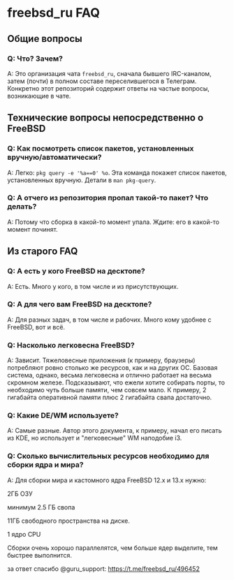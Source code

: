 # freebsd_ru FAQ

## Общие вопросы

### Q: Что? Зачем?

  A: Это организация чата `freebsd_ru`, сначала бывшего IRC-каналом, затем (почти) в полном составе переселившегося в Телеграм. Конкретно этот репозиторий содержит ответы на частые вопросы, возникающие в чате.

## Технические вопросы непосредственно о FreeBSD
### Q: Как посмотреть список пакетов, установленных вручную/автоматически?

  A: Легко: `pkg query -e '%a==0' %o`. Эта команда покажет список пакетов, установленных вручную. Детали в `man pkg-query`.

### Q: А отчего из репозитория пропал такой-то пакет? Что делать?

  A: Потому что сборка в какой-то момент упала. Ждите: его в какой-то момент починят.

## Из старого FAQ
### Q: А есть у кого FreeBSD на десктопе?

  A: Есть. Много у кого, в том числе и из присутствующих.

### Q: А для чего вам FreeBSD на десктопе?

  A: Для разных задач, в том числе и рабочих. Много кому удобнее с FreeBSD, вот и всё.

### Q: Насколько легковесна FreeBSD?

  A: Зависит. Тяжеловесные приложения (к примеру, браузеры) потребляют ровно столько же ресурсов, как и на других ОС. Базовая система, однако, весьма легковесна и отлично работает на весьма скромном железе. Подсказывают, что ежели хотите собирать порты, то необходимо чуть больше памяти, чем совсем мало. К примеру, 2 гигабайта оперативной памяти плюс 2 гигабайта свапа достаточно.

### Q: Какие DE/WM используете?

  A: Самые разные. Автор этого документа, к примеру, начал его писать из KDE, но использует и "легковесные" WM наподобие i3.

### Q: Сколько вычислительных ресурсов необходимо для сборки ядра и мира?

  A:
    Для сборки мира и кастомного ядра FreeBSD 12.x и 13.x нужно:

  2ГБ ОЗУ

  минимум 2.5 ГБ свопа

  11ГБ свободного пространства на диске.

  1 ядро CPU 

  Сборки очень хорошо параллелятся, чем больше ядер выделите, тем быстрее выполнится.

  за ответ спасибо @guru_support: https://t.me/freebsd_ru/496452

